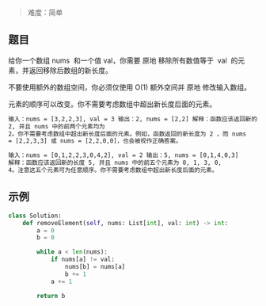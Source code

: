 > 难度：简单

## 题目

给你一个数组 nums  和一个值 val，你需要 原地 移除所有数值等于  val  的元素，并返回移除后数组的新长度。

不要使用额外的数组空间，你必须仅使用 O(1) 额外空间并 原地 修改输入数组。

元素的顺序可以改变。你不需要考虑数组中超出新长度后面的元素。

```html
输入：nums = [3,2,2,3], val = 3 输出：2, nums = [2,2] 解释：函数应该返回新的长度
2, 并且 nums 中的前两个元素均为
2。你不需要考虑数组中超出新长度后面的元素。例如，函数返回的新长度为 2 ，而 nums
= [2,2,3,3] 或 nums = [2,2,0,0]，也会被视作正确答案。
```

```html
输入：nums = [0,1,2,2,3,0,4,2], val = 2 输出：5, nums = [0,1,4,0,3]
解释：函数应该返回新的长度 5, 并且 nums 中的前五个元素为 0, 1, 3, 0,
4。注意这五个元素可为任意顺序。你不需要考虑数组中超出新长度后面的元素。
```

## 示例

```python
class Solution:
    def removeElement(self, nums: List[int], val: int) -> int:
        a = 0
        b = 0

        while a < len(nums):
            if nums[a] != val:
                nums[b] = nums[a]
                b += 1
            a += 1

        return b
```
